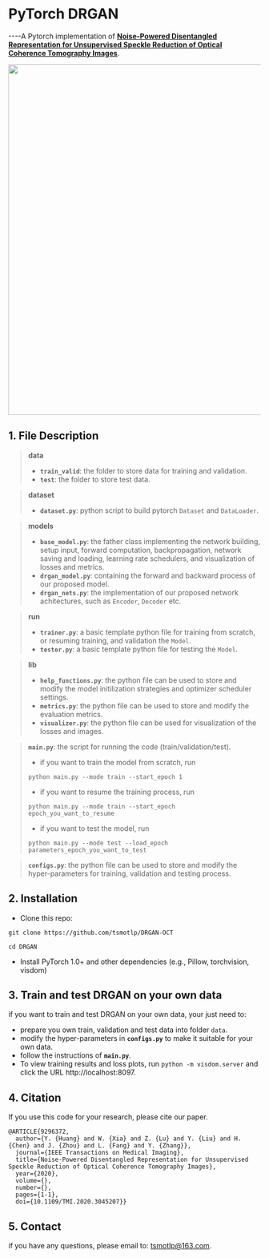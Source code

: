 # PyTorch DRGAN
----A Pytorch implementation of [**Noise-Powered Disentangled Representation for Unsupervised Speckle Reduction of Optical Coherence Tomography Images**](https://ieeexplore.ieee.org/document/9296372).

<div align=center><img src="https://github.com/tsmotlp/DRGAN/blob/main/images/Fig1.png" width="700px"/></div>

## 1. File Description
> **data**
> * **`train_valid`**: the folder to store data for training and validation.
> * **`test`**: the folder to store test data.

> **dataset**
> * **`dataset.py`**: python script to build pytorch `Dataset` and `DataLoader`.

> **models**
> * **`base_model.py`**: the father class implementing the network building, setup input, forward computation, backpropagation, network saving and loading, learning rate schedulers, and visualization of losses and metrics.
> * **`drgan_model.py`**: containing the forward and backward process of our proposed model.
> * **`drgan_nets.py`**: the implementation of our proposed network achitectures, such as `Encoder`, `Decoder` etc.

> **run**
> * **`trainer.py`**: a basic template python file for training from scratch, or resuming training, and validation the `Model`.
> * **`tester.py`**: a basic template python file for testing the `Model`.

> **lib**
> * **`help_functions.py`**: the python file can be used to store and modify the model initilization strategies and optimizer scheduler settings.
> * **`metrics.py`**: the python file can be used to store and modify the evaluation metrics.
> * **`visualizer.py`**: the python file can be used for visualization of the losses and images.

> **`main.py`**: the script for running the code (train/validation/test).
> * if you want to train the model from scratch, run 
> ```
> python main.py --mode train --start_epoch 1
> ``` 
> * if you want to resume the training process, run 
> ```
> python main.py --mode train --start_epoch epoch_you_want_to_resume
> ``` 
> * if you want to test the model, run 
> ```
> python main.py --mode test --load_epoch parameters_epoch_you_want_to_test
> ``` 

> **`configs.py`**: the python file can be used to store and modify the hyper-parameters for training, validation and testing process.

## 2. Installation
* Clone this repo:
```
git clone https://github.com/tsmotlp/DRGAN-OCT

cd DRGAN
```
* Install PyTorch 1.0+ and other dependencies (e.g., Pillow, torchvision, visdom)

## 3. Train and test DRGAN on your own data
if you want to train and test DRGAN on your own data, your just need to:
* prepare you own train, validation and test data into folder `data`.
* modify the hyper-parameters in **`configs.py`** to make it suitable for your own data.
* follow the instructions of **`main.py`**.
* To view training results and loss plots, run `python -m visdom.server` and click the URL http://localhost:8097.

## 4. Citation
If you use this code for your research, please cite our paper.

```
@ARTICLE{9296372,
  author={Y. {Huang} and W. {Xia} and Z. {Lu} and Y. {Liu} and H. {Chen} and J. {Zhou} and L. {Fang} and Y. {Zhang}},
  journal={IEEE Transactions on Medical Imaging}, 
  title={Noise-Powered Disentangled Representation for Unsupervised Speckle Reduction of Optical Coherence Tomography Images}, 
  year={2020},
  volume={},
  number={},
  pages={1-1},
  doi={10.1109/TMI.2020.3045207}}
```
  

## 5. Contact
if you have any questions, please email to: tsmotlp@163.com.
